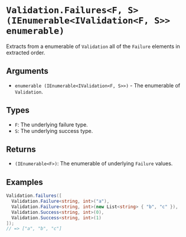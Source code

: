 # `Validation.Failures<F, S>(IEnumerable<IValidation<F, S>> enumerable)`

Extracts from a enumerable of `Validation` all of the `Failure` elements in extracted order.

## Arguments

* `enumerable (IEnumerable<IValidation<F, S>>)` - The enumerable of `Validation`.

## Types

* `F`: The underlying failure type.
* `S`: The underlying success type.

## Returns

* `(IEnumerable<F>)`: The enumerable of underlying `Failure` values.

## Examples

```csharp
Validation.failures([
  Validation.Failure<string, int>("a"),
  Validation.Failure<string, int>(new List<string> { "b", "c" }),
  Validation.Success<string, int>(0),
  Validation.Success<string, int>(1)
]);
// => ["a", "b", "c"]
```
